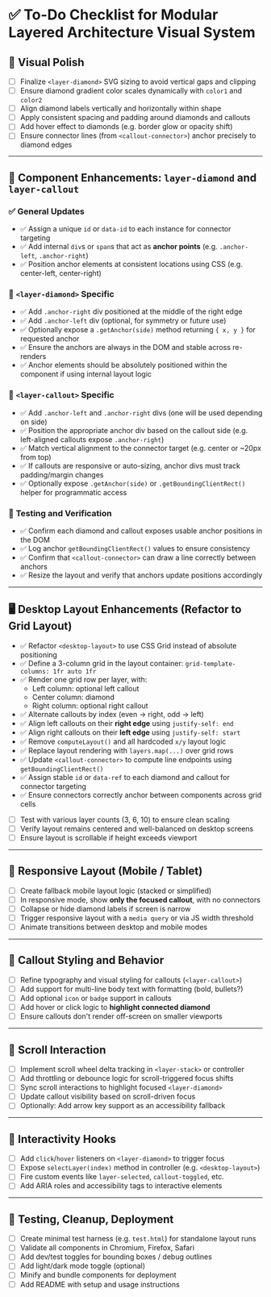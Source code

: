 # ✅ To-Do Checklist for Modular Layered Architecture Visual System

## 🎨 **Visual Polish**

* [ ] Finalize `<layer-diamond>` SVG sizing to avoid vertical gaps and clipping
* [ ] Ensure diamond gradient color scales dynamically with `color1` and `color2`
* [ ] Align diamond labels vertically and horizontally within shape
* [ ] Apply consistent spacing and padding around diamonds and callouts
* [ ] Add hover effect to diamonds (e.g. border glow or opacity shift)
* [ ] Ensure connector lines (from `<callout-connector>`) anchor precisely to diamond edges

---

## 💎 **Component Enhancements: `layer-diamond` and `layer-callout`**

### ✅ **General Updates**

* ✅ Assign a unique `id` or `data-id` to each instance for connector targeting
* ✅ Add internal `div`s or `span`s that act as **anchor points** (e.g. `.anchor-left`, `.anchor-right`)
* ✅ Position anchor elements at consistent locations using CSS (e.g. center-left, center-right)

### 💠 **`<layer-diamond>` Specific**

* ✅ Add `.anchor-right` div positioned at the middle of the right edge
* ✅ Add `.anchor-left` div (optional, for symmetry or future use)
* ✅ Optionally expose a `.getAnchor(side)` method returning `{ x, y }` for requested anchor
* ✅ Ensure the anchors are always in the DOM and stable across re-renders
* ✅ Anchor elements should be absolutely positioned within the component if using internal layout logic

### 💬 **`<layer-callout>` Specific**

* ✅ Add `.anchor-left` and `.anchor-right` divs (one will be used depending on side)
* ✅ Position the appropriate anchor div based on the callout side (e.g. left-aligned callouts expose `.anchor-right`)
* ✅ Match vertical alignment to the connector target (e.g. center or \~20px from top)
* ✅ If callouts are responsive or auto-sizing, anchor divs must track padding/margin changes
* ✅ Optionally expose `.getAnchor(side)` or `.getBoundingClientRect()` helper for programmatic access

### 🧪 **Testing and Verification**

* ✅ Confirm each diamond and callout exposes usable anchor positions in the DOM
* ✅ Log anchor `getBoundingClientRect()` values to ensure consistency
* ✅ Confirm that `<callout-connector>` can draw a line correctly between anchors
* ✅ Resize the layout and verify that anchors update positions accordingly


---

## 🖥️ **Desktop Layout Enhancements (Refactor to Grid Layout)**

* ✅ Refactor `<desktop-layout>` to use CSS Grid instead of absolute positioning
* ✅ Define a 3-column grid in the layout container: `grid-template-columns: 1fr auto 1fr`
* ✅ Render one grid row per layer, with:
  * Left column: optional left callout
  * Center column: diamond
  * Right column: optional right callout
* ✅ Alternate callouts by index (even → right, odd → left)
* ✅ Align left callouts on their **right edge** using `justify-self: end`
* ✅ Align right callouts on their **left edge** using `justify-self: start`
* ✅ Remove `computeLayout()` and all hardcoded `x/y` layout logic
* ✅ Replace layout rendering with `layers.map(...)` over grid rows
* ✅ Update `<callout-connector>` to compute line endpoints using `getBoundingClientRect()`
* ✅ Assign stable `id` or `data-ref` to each diamond and callout for connector targeting
* ✅ Ensure connectors correctly anchor between components across grid cells
* [ ] Test with various layer counts (3, 6, 10) to ensure clean scaling
* [ ] Verify layout remains centered and well-balanced on desktop screens
* [ ] Ensure layout is scrollable if height exceeds viewport

---

## 📱 **Responsive Layout (Mobile / Tablet)**

* [ ] Create fallback mobile layout logic (stacked or simplified)
* [ ] In responsive mode, show **only the focused callout**, with no connectors
* [ ] Collapse or hide diamond labels if screen is narrow
* [ ] Trigger responsive layout with a `media query` or via JS width threshold
* [ ] Animate transitions between desktop and mobile modes

---

## 💬 **Callout Styling and Behavior**

* [ ] Refine typography and visual styling for callouts (`<layer-callout>`)
* [ ] Add support for multi-line body text with formatting (bold, bullets?)
* [ ] Add optional `icon` or `badge` support in callouts
* [ ] Add hover or click logic to **highlight connected diamond**
* [ ] Ensure callouts don't render off-screen on smaller viewports

---

## 🧭 **Scroll Interaction**

* [ ] Implement scroll wheel delta tracking in `<layer-stack>` or controller
* [ ] Add throttling or debounce logic for scroll-triggered focus shifts
* [ ] Sync scroll interactions to highlight focused `<layer-diamond>`
* [ ] Update callout visibility based on scroll-driven focus
* [ ] Optionally: Add arrow key support as an accessibility fallback

---

## 🧩 **Interactivity Hooks**

* [ ] Add `click`/`hover` listeners on `<layer-diamond>` to trigger focus
* [ ] Expose `selectLayer(index)` method in controller (e.g. `<desktop-layout>`)
* [ ] Fire custom events like `layer-selected`, `callout-toggled`, etc.
* [ ] Add ARIA roles and accessibility tags to interactive elements

---

## 🧪 **Testing, Cleanup, Deployment**

* [ ] Create minimal test harness (e.g. `test.html`) for standalone layout runs
* [ ] Validate all components in Chromium, Firefox, Safari
* [ ] Add dev/test toggles for bounding boxes / debug outlines
* [ ] Add light/dark mode toggle (optional)
* [ ] Minify and bundle components for deployment
* [ ] Add README with setup and usage instructions
